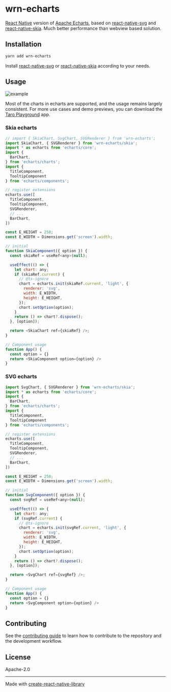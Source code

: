 # wrn-echarts

[React Native](https://reactnative.dev/) version of [Apache Echarts](https://github.com/apache/echarts), based on [react-native-svg](https://github.com/software-mansion/react-native-svg) and [react-native-skia](https://github.com/shopify/react-native-skia). Much better performance than webview based solution.

## Installation

```sh
yarn add wrn-echarts
```

Install [react-native-svg](https://github.com/software-mansion/react-native-svg#installation) or [react-native-skia](https://shopify.github.io/react-native-skia/docs/getting-started/installation/) according to your needs.

## Usage

![example](https://raw.githubusercontent.com/wuba/wrn-echarts/main/screenshots/example.jpg)

Most of the charts in echarts are supported, and the usage remains largely consistent. For more use cases and demo previews, you can download the [Taro Playground](https://github.com/wuba/taro-playground) app.

### Skia echarts
```js
// import { SkiaChart, SvgChart, SVGRenderer } from 'wrn-echarts';
import SkiaChart, { SVGRenderer } from 'wrn-echarts/skia';
import * as echarts from 'echarts/core';
import {
  BarChart,
} from 'echarts/charts';
import {
  TitleComponent,
  TooltipComponent
} from 'echarts/components';

// register extensions
echarts.use([
  TitleComponent,
  TooltipComponent,
  SVGRenderer,
  // ...
  BarChart,
])

const E_HEIGHT = 250;
const E_WIDTH = Dimensions.get('screen').width;

// initial
function SkiaComponent({ option }) {
  const skiaRef = useRef<any>(null);

  useEffect(() => {
    let chart: any;
    if (skiaRef.current) {
      // @ts-ignore
      chart = echarts.init(skiaRef.current, 'light', {
        renderer: 'svg',
        width: E_WIDTH,
        height: E_HEIGHT,
      });
      chart.setOption(option);
    }
    return () => chart?.dispose();
  }, [option]);

  return <SkiaChart ref={skiaRef} />;
}

// Component usage
function App() {
  const option = {}
  return <SkiaComponent option={option} />
}
```

### SVG echarts
```js
import SvgChart, { SVGRenderer } from 'wrn-echarts/skia';
import * as echarts from 'echarts/core';
import {
  BarChart,
} from 'echarts/charts';
import {
  TitleComponent,
  TooltipComponent
} from 'echarts/components';

// register extensions
echarts.use([
  TitleComponent,
  TooltipComponent,
  SVGRenderer,
  // ...
  BarChart,
])

const E_HEIGHT = 250;
const E_WIDTH = Dimensions.get('screen').width;

// initial
function SvgComponent({ option }) {
  const svgRef = useRef<any>(null);

  useEffect(() => {
    let chart: any;
    if (svgRef.current) {
      // @ts-ignore
      chart = echarts.init(svgRef.current, 'light', {
        renderer: 'svg',
        width: E_WIDTH,
        height: E_HEIGHT,
      });
      chart.setOption(option);
    }
    return () => chart?.dispose();
  }, [option]);

  return <SvgChart ref={svgRef} />;
}

// Component usage
function App() {
  const option = {}
  return <SvgComponent option={option} />
}
```
## Contributing

See the [contributing guide](CONTRIBUTING.md) to learn how to contribute to the repository and the development workflow.

## License

Apache-2.0

---

Made with [create-react-native-library](https://github.com/callstack/react-native-builder-bob)
